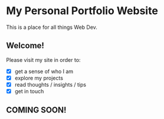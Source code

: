 # My Personal Portfolio Website
This is a place for all things Web Dev.

## Welcome!
Please visit my site in order to:
- [x] get a sense of who I am
- [x] explore my projects
- [x] read thoughts / insights / tips
- [x] get in touch

## COMING SOON!
